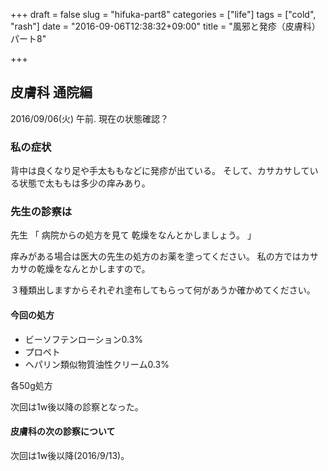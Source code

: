 +++
draft = false
slug = "hifuka-part8"
categories = ["life"]
tags = ["cold", "rash"]
date = "2016-09-06T12:38:32+09:00"
title = "風邪と発疹（皮膚科）パート8"

+++

## 皮膚科 通院編

2016/09/06(火) 午前.
現在の状態確認？

<!--more-->

### 私の症状

背中は良くなり足や手太ももなどに発疹が出ている。
そして、カサカサしている状態で太ももは多少の痒みあり。

### 先生の診察は
先生
「
病院からの処方を見て
乾燥をなんとかしましょう。
」

痒みがある場合は医大の先生の処方のお薬を塗ってください。
私の方ではカサカサの乾燥をなんとかしますので。

３種類出しますからそれぞれ塗布してもらって何があうか確かめてください。

#### 今回の処方

 + ビーソフテンローション0.3%
 + プロペト
 + ヘパリン類似物質油性クリーム0.3%

 各50g処方

次回は1w後以降の診察となった。

#### 皮膚科の次の診察について

次回は1w後以降(2016/9/13)。

